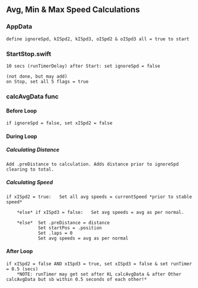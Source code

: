 ## Avg, Min & Max Speed Calculations

### AppData
    define ignoreSpd, kISpd2, kISpd3, oISpd2 & oISpd3 all = true to start
    
### StartStop.swift
    10 secs (runTimerDelay) after Start: set ignoreSpd = false
    
    (not done, but may add)
    on Stop, set all 5 flags = true
    
### calcAvgData func

#### Before Loop
    if ignoreSpd = false, set xISpd2 = false
    
#### During Loop

##### Calculating Distance
    Add .preDistance to calculation. Adds distance prior to ignoreSpd clearing to total.
    
##### Calculating Speed
    if xISpd2 = true:   Set all avg speeds = currentSpeed *prior to stable speed*
    
        *else* if xISpd3 = false:   Set avg speeds = avg as per normal.
        
        *else*  Set .preDistance = distance
                Set startPos = .position
                Set .laps = 0
                Set avg speeds = avg as per normal
    
#### After Loop
    if xISpd2 = false AND xISpd3 = true, set xISpd3 = false & set runTimer = 0.5 (secs)
        *NOTE: runTimer may get set after KL calcAvgData & after Other calcAvgData but sb within 0.5 seconds of each other!*
    


